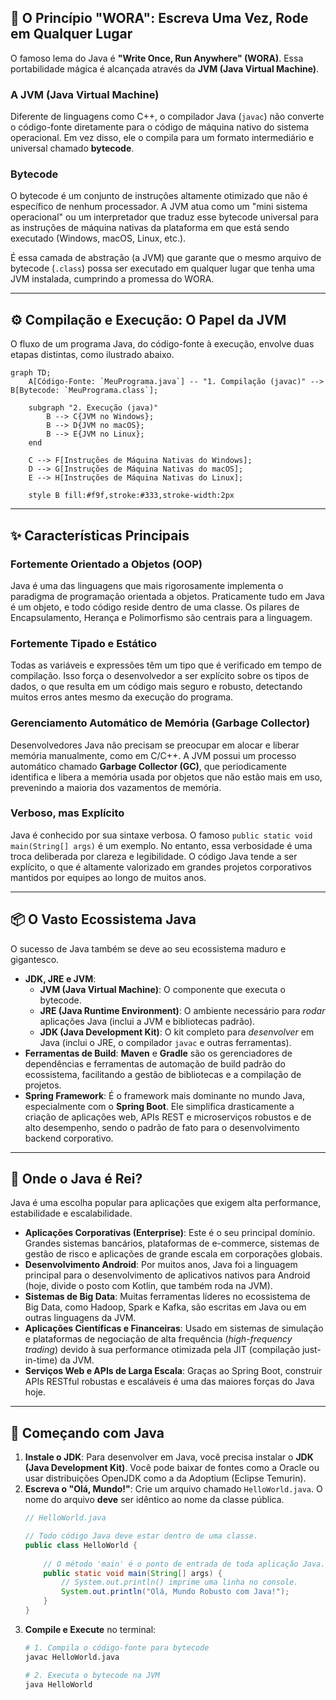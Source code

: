 
## 📜 O Princípio "WORA": Escreva Uma Vez, Rode em Qualquer Lugar

O famoso lema do Java é **"Write Once, Run Anywhere" (WORA)**. Essa portabilidade mágica é alcançada através da **JVM (Java Virtual Machine)**.

### A JVM (Java Virtual Machine)

Diferente de linguagens como C++, o compilador Java (`javac`) não converte o código-fonte diretamente para o código de máquina nativo do sistema operacional. Em vez disso, ele o compila para um formato intermediário e universal chamado **bytecode**.

### Bytecode

O bytecode é um conjunto de instruções altamente otimizado que não é específico de nenhum processador. A JVM atua como um "mini sistema operacional" ou um interpretador que traduz esse bytecode universal para as instruções de máquina nativas da plataforma em que está sendo executado (Windows, macOS, Linux, etc.).

É essa camada de abstração (a JVM) que garante que o mesmo arquivo de bytecode (`.class`) possa ser executado em qualquer lugar que tenha uma JVM instalada, cumprindo a promessa do WORA.

-----

## ⚙️ Compilação e Execução: O Papel da JVM

O fluxo de um programa Java, do código-fonte à execução, envolve duas etapas distintas, como ilustrado abaixo.

```mermaid
graph TD;
    A[Código-Fonte: `MeuPrograma.java`] -- "1. Compilação (javac)" --> B[Bytecode: `MeuPrograma.class`];
    
    subgraph "2. Execução (java)"
        B --> C{JVM no Windows};
        B --> D{JVM no macOS};
        B --> E{JVM no Linux};
    end
    
    C --> F[Instruções de Máquina Nativas do Windows];
    D --> G[Instruções de Máquina Nativas do macOS];
    E --> H[Instruções de Máquina Nativas do Linux];

    style B fill:#f9f,stroke:#333,stroke-width:2px
```

-----

## ✨ Características Principais

### Fortemente Orientado a Objetos (OOP)

Java é uma das linguagens que mais rigorosamente implementa o paradigma de programação orientada a objetos. Praticamente tudo em Java é um objeto, e todo código reside dentro de uma classe. Os pilares de Encapsulamento, Herança e Polimorfismo são centrais para a linguagem.

### Fortemente Tipado e Estático

Todas as variáveis e expressões têm um tipo que é verificado em tempo de compilação. Isso força o desenvolvedor a ser explícito sobre os tipos de dados, o que resulta em um código mais seguro e robusto, detectando muitos erros antes mesmo da execução do programa.

### Gerenciamento Automático de Memória (Garbage Collector)

Desenvolvedores Java não precisam se preocupar em alocar e liberar memória manualmente, como em C/C++. A JVM possui um processo automático chamado **Garbage Collector (GC)**, que periodicamente identifica e libera a memória usada por objetos que não estão mais em uso, prevenindo a maioria dos vazamentos de memória.

### Verboso, mas Explícito

Java é conhecido por sua sintaxe verbosa. O famoso `public static void main(String[] args)` é um exemplo. No entanto, essa verbosidade é uma troca deliberada por clareza e legibilidade. O código Java tende a ser explícito, o que é altamente valorizado em grandes projetos corporativos mantidos por equipes ao longo de muitos anos.

-----

## 📦 O Vasto Ecossistema Java

O sucesso de Java também se deve ao seu ecossistema maduro e gigantesco.

  - **JDK, JRE e JVM**:
      - **JVM (Java Virtual Machine)**: O componente que executa o bytecode.
      - **JRE (Java Runtime Environment)**: O ambiente necessário para *rodar* aplicações Java (inclui a JVM e bibliotecas padrão).
      - **JDK (Java Development Kit)**: O kit completo para *desenvolver* em Java (inclui o JRE, o compilador `javac` e outras ferramentas).
  - **Ferramentas de Build**: **Maven** e **Gradle** são os gerenciadores de dependências e ferramentas de automação de build padrão do ecossistema, facilitando a gestão de bibliotecas e a compilação de projetos.
  - **Spring Framework**: É o framework mais dominante no mundo Java, especialmente com o **Spring Boot**. Ele simplifica drasticamente a criação de aplicações web, APIs REST e microserviços robustos e de alto desempenho, sendo o padrão de fato para o desenvolvimento backend corporativo.

-----

## 🎯 Onde o Java é Rei?

Java é uma escolha popular para aplicações que exigem alta performance, estabilidade e escalabilidade.

  - **Aplicações Corporativas (Enterprise)**: Este é o seu principal domínio. Grandes sistemas bancários, plataformas de e-commerce, sistemas de gestão de risco e aplicações de grande escala em corporações globais.
  - **Desenvolvimento Android**: Por muitos anos, Java foi a linguagem principal para o desenvolvimento de aplicativos nativos para Android (hoje, divide o posto com Kotlin, que também roda na JVM).
  - **Sistemas de Big Data**: Muitas ferramentas líderes no ecossistema de Big Data, como Hadoop, Spark e Kafka, são escritas em Java ou em outras linguagens da JVM.
  - **Aplicações Científicas e Financeiras**: Usado em sistemas de simulação e plataformas de negociação de alta frequência (*high-frequency trading*) devido à sua performance otimizada pela JIT (compilação just-in-time) da JVM.
  - **Serviços Web e APIs de Larga Escala**: Graças ao Spring Boot, construir APIs RESTful robustas e escaláveis é uma das maiores forças do Java hoje.

-----

## 🚀 Começando com Java

1.  **Instale o JDK**: Para desenvolver em Java, você precisa instalar o **JDK (Java Development Kit)**. Você pode baixar de fontes como a Oracle ou usar distribuições OpenJDK como a da Adoptium (Eclipse Temurin).
2.  **Escreva o "Olá, Mundo\!"**: Crie um arquivo chamado `HelloWorld.java`. O nome do arquivo **deve** ser idêntico ao nome da classe pública.
    ```java
    // HelloWorld.java

    // Todo código Java deve estar dentro de uma classe.
    public class HelloWorld {
        
        // O método 'main' é o ponto de entrada de toda aplicação Java.
        public static void main(String[] args) {
            // System.out.println() imprime uma linha no console.
            System.out.println("Olá, Mundo Robusto com Java!");
        }
    }
    ```
3.  **Compile e Execute** no terminal:
    ```sh
    # 1. Compila o código-fonte para bytecode
    javac HelloWorld.java

    # 2. Executa o bytecode na JVM
    java HelloWorld
    ```

